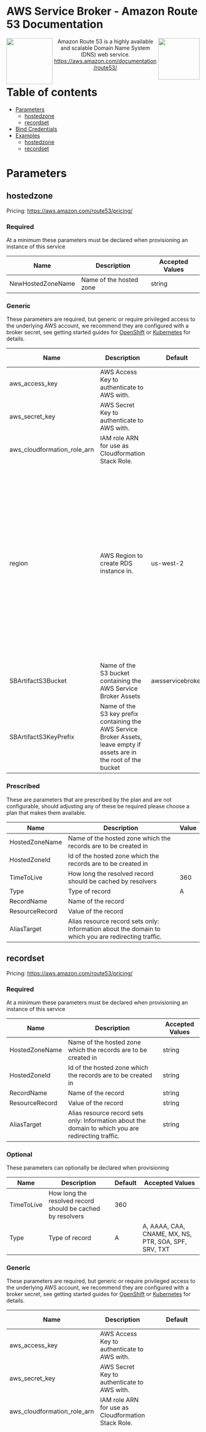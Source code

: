 # AWS Service Broker - Amazon Route 53 Documentation

<img  align="left" src="https://s3.amazonaws.com/awsservicebroker/icons/aws-service-broker.png" width="120"><img align="right" src="https://s3.amazonaws.com/thp-aws-icons-dev/NetworkingContentDelivery_AmazonRoute53_LARGE.png" width="108"> <p align="center">Amazon Route 53 is a highly available and scalable Domain Name System (DNS) web service.
https://aws.amazon.com/documentation/route53/</p>

Table of contents
=================

* [Parameters](#parameters)
  * [hostedzone](#param-hostedzone)
  * [recordset](#param-recordset)
* [Bind Credentials](#bind-credentials)
* [Examples](#kubernetes-openshift-examples)
  * [hostedzone](#example-hostedzone)
  * [recordset](#example-recordset)

<a id="parameters" />

# Parameters

<a id="param-hostedzone" />

## hostedzone



Pricing: https://aws.amazon.com/route53/pricing/

### Required

At a minimum these parameters must be declared when provisioning an instance of this service

Name           | Description     | Accepted Values
-------------- | --------------- | ---------------
NewHostedZoneName|Name of the hosted zone|string


### Generic

These parameters are required, but generic or require privileged access to the underlying AWS account, we recommend they are
configured with a broker secret, see getting started guides for [OpenShift](/docs/getting-started-openshift.md) or
[Kubernetes](/docs/getting-started-k8s.md) for details.

Name           | Description     | Default         | Accepted Values
-------------- | --------------- | --------------- | ---------------
aws_access_key|AWS Access Key to authenticate to AWS with.||
aws_secret_key|AWS Secret Key to authenticate to AWS with.||
aws_cloudformation_role_arn|IAM role ARN for use as Cloudformation Stack Role.||
region|AWS Region to create RDS instance in.|us-west-2|ap-northeast-1, ap-northeast-2, ap-south-1, ap-southeast-1, ap-southeast-2, ca-central-1, eu-central-1, eu-west-1, eu-west-2, sa-east-1, us-east-1, us-east-2, us-west-1, us-west-2
SBArtifactS3Bucket|Name of the S3 bucket containing the AWS Service Broker Assets|awsservicebroker|
SBArtifactS3KeyPrefix|Name of the S3 key prefix containing the AWS Service Broker Assets, leave empty if assets are in the root of the bucket||

### Prescribed

These are parameters that are prescribed by the plan and are not configurable, should adjusting any of these be required please choose a plan that makes them available.

Name           | Description     | Value
-------------- | --------------- | ---------------
HostedZoneName|Name of the hosted zone which the records are to be created in|
HostedZoneId|Id of the hosted zone which the records are to be created in|
TimeToLive|How long the resolved record should be cached by resolvers|360
Type|Type of record|A
RecordName|Name of the record|
ResourceRecord|Value of the record|
AliasTarget|Alias resource record sets only: Information about the domain to which you are redirecting traffic.|
<a id="param-recordset" />

## recordset



Pricing: https://aws.amazon.com/route53/pricing/

### Required

At a minimum these parameters must be declared when provisioning an instance of this service

Name           | Description     | Accepted Values
-------------- | --------------- | ---------------
HostedZoneName|Name of the hosted zone which the records are to be created in|string
HostedZoneId|Id of the hosted zone which the records are to be created in|string
RecordName|Name of the record|string
ResourceRecord|Value of the record|string
AliasTarget|Alias resource record sets only: Information about the domain to which you are redirecting traffic.|string

### Optional

These parameters can optionally be declared when provisioning

Name           | Description     | Default         | Accepted Values
-------------- | --------------- | --------------- | ---------------
TimeToLive|How long the resolved record should be cached by resolvers|360|
Type|Type of record|A|A, AAAA, CAA, CNAME, MX, NS, PTR, SOA, SPF, SRV, TXT

### Generic

These parameters are required, but generic or require privileged access to the underlying AWS account, we recommend they are
configured with a broker secret, see getting started guides for [OpenShift](/docs/getting-started-openshift.md) or
[Kubernetes](/docs/getting-started-k8s.md) for details.

Name           | Description     | Default         | Accepted Values
-------------- | --------------- | --------------- | ---------------
aws_access_key|AWS Access Key to authenticate to AWS with.||
aws_secret_key|AWS Secret Key to authenticate to AWS with.||
aws_cloudformation_role_arn|IAM role ARN for use as Cloudformation Stack Role.||
region|AWS Region to create RDS instance in.|us-west-2|ap-northeast-1, ap-northeast-2, ap-south-1, ap-southeast-1, ap-southeast-2, ca-central-1, eu-central-1, eu-west-1, eu-west-2, sa-east-1, us-east-1, us-east-2, us-west-1, us-west-2
SBArtifactS3Bucket|Name of the S3 bucket containing the AWS Service Broker Assets|awsservicebroker|
SBArtifactS3KeyPrefix|Name of the S3 key prefix containing the AWS Service Broker Assets, leave empty if assets are in the root of the bucket||

### Prescribed

These are parameters that are prescribed by the plan and are not configurable, should adjusting any of these be required please choose a plan that makes them available.

Name           | Description     | Value
-------------- | --------------- | ---------------
NewHostedZoneName|Name of the hosted zone|
<a id="bind-credentials" />

# Bind Credentials

These are the environment variables that are available to an application on bind.

Name           | Description
-------------- | ---------------
RECORD_NAME|
HOSTED_ZONE_ID|

<a id="kubernetes-openshift-examples" />

# Kubernetes/Openshift Examples

***Note:*** Examples do not include generic parameters, if you have not setup defaults for these you will need to add
them as additional parameters

<a id="example-hostedzone" />

## hostedzone

### Minimal
```yaml
apiVersion: servicecatalog.k8s.io/v1beta1
kind: ServiceInstance
metadata:
  name: route53-hostedzone-minimal-example
spec:
  clusterServiceClassExternalName: dh-route53
  clusterServicePlanExternalName: hostedzone
  parameters:
    NewHostedZoneName: [VALUE] # REQUIRED
```

### Complete
```yaml
apiVersion: servicecatalog.k8s.io/v1beta1
kind: ServiceInstance
metadata:
  name: route53-hostedzone-complete-example
spec:
  clusterServiceClassExternalName: dh-route53
  clusterServicePlanExternalName: hostedzone
  parameters:
    NewHostedZoneName: [VALUE] # REQUIRED
```
<a id="example-recordset" />

## recordset

### Minimal
```yaml
apiVersion: servicecatalog.k8s.io/v1beta1
kind: ServiceInstance
metadata:
  name: route53-recordset-minimal-example
spec:
  clusterServiceClassExternalName: dh-route53
  clusterServicePlanExternalName: recordset
  parameters:
    HostedZoneName: [VALUE] # REQUIRED
    HostedZoneId: [VALUE] # REQUIRED
    RecordName: [VALUE] # REQUIRED
    ResourceRecord: [VALUE] # REQUIRED
    AliasTarget: [VALUE] # REQUIRED
```

### Complete
```yaml
apiVersion: servicecatalog.k8s.io/v1beta1
kind: ServiceInstance
metadata:
  name: route53-recordset-complete-example
spec:
  clusterServiceClassExternalName: dh-route53
  clusterServicePlanExternalName: recordset
  parameters:
    HostedZoneName: [VALUE] # REQUIRED
    HostedZoneId: [VALUE] # REQUIRED
    RecordName: [VALUE] # REQUIRED
    ResourceRecord: [VALUE] # REQUIRED
    AliasTarget: [VALUE] # REQUIRED
    TimeToLive: 360 # OPTIONAL
    Type: A # OPTIONAL
```

***NOTE: This documentation is auto-generated using available metadata in the ServiceClass and CloudFormation Template. Please do not PR changes to this file, if a change is needed, update the source metadata and ci will re-generate documentation on merge.***